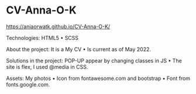 # CV-Anna-O-K

https://aniaorwatk.github.io/CV-Anna-O-K/

Technologies: HTML5 • SCSS 

About the project: It is a My CV • Is current as of May 2022.

Solutions in the project: POP-UP appear by changing classes in JS • The site is flex, I used @media in CSS.

Assets: My photos • Icon from fontawesome.com and bootstrap • Font from fonts.google.com.
